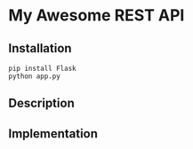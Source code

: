 # My Awesome REST API

## Installation

```
pip install Flask
python app.py
```

## Description


## Implementation
